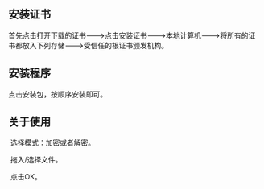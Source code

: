 ## 安装证书
首先点击打开下载的证书--->点击安装证书--->本地计算机--->将所有的证书都放入下列存储--->受信任的根证书颁发机构。

## 安装程序
点击安装包，按顺序安装即可。

## 关于使用

​	选择模式：加密或者解密。

​	拖入/选择文件。

​	点击OK。
